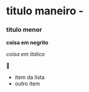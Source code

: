 # titulo maneiro - 
### titulo menor

**coisa em negrito**

_coisa em italico_

 :chicken:

- item da lista
- outro item
